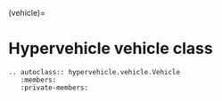(vehicle)=
# Hypervehicle vehicle class


```{eval-rst}
.. autoclass:: hypervehicle.vehicle.Vehicle
   :members:
   :private-members:
```